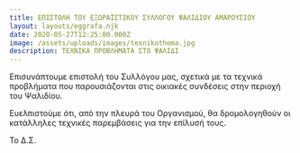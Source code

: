 ```yaml
---
title: ΕΠΙΣΤΟΛΗ ΤΟΥ ΕΞΩΡΑΪΣΤΙΚΟΥ ΣΥΛΛΟΓΟΥ ΨΑΛΙΔΙΟΥ ΑΜΑΡΟΥΣΙΟΥ
layout: layouts/eggrafa.njk
date: 2020-05-27T12:25:00.000Z
image: /assets/uploads/images/texnikothema.jpg
description: ΤΕΧΝΙΚΑ ΠΡΟΒΛΗΜΑΤΑ ΣΤΟ ΨΑΛΙΔΙ
---
```

Επισυνάπτουμε επιστολή του Συλλόγου μας, σχετικά με τα τεχνικά προβλήματα που παρουσιάζονται στις οικιακές συνδέσεις στην περιοχή του Ψαλιδίου.

Ευελπιστούμε ότι, από την πλευρά του Οργανισμού, θα δρομολογηθούν οι κατάλληλες τεχνικές παρεμβάσεις για την επίλυσή τους.

Το Δ.Σ.